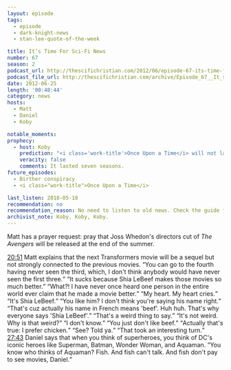 ```yaml
---
layout: episode
tags:
  - episode
  - dark-knight-news
  - stan-lee-quote-of-the-week

title: It’s Time For Sci-Fi News
number: 67
season: 2
podcast_url: http://thescifichristian.com/2012/06/episode-67-its-time-for-sci-fi-news/
podcast_file_url: http://thescifichristian.com/archive/Episode_67__It_s_Time_For_Sci-Fi_New.mp3
date: 2012-06-25
length: '00:48:44'
category: news
hosts:
  - Matt
  - Daniel
  - Koby

notable_moments:
prophecy:
  - host: Koby
    prediction: "<i class='work-title'>Once Upon a Time</i> will not last five or six seasons."
    veracity: false
    comments: It lasted seven seasons.
future_episodes: 
  - Birther conspiracy 
  - <i class="work-title">Once Upon a Time</i>

last_listen: 2018-05-18
recommendation: no
recommendation_reason: No need to listen to old news. Check the guide for what's interesting in hindsight.
archivist_note: Koby, Koby, Koby. 
---
```

Matt has a prayer request: pray that Joss Whedon's directors cut of <i class="work-title">The Avengers</i> will be released at the end of the summer. 

<div class="quote">
  <a class="timestamp tag is-medium is-rounded is-primary" href="http://thescifichristian.com/2012/06/episode-67-its-time-for-sci-fi-news/#t=20:51">20:51</a>
  <span class="quote-context is-size-6">Matt explains that the next Transformers movie will be a sequel but not strongly connected to the previous movies.</span>
  <q class="matt">You can go to the fourth having never seen the third, which, I don't think anybody would have never seen the first three.</q>
  <q class="koby">It sucks because Shia LeBeef makes those movies so much better.</q>
  <q class="matt">What?! I have never once heard one person in the entire world ever claim that he made a movie better.</q>
  <q class="daniel">My heart. My heart cries.</q>
  <q class="koby">It's Shia LeBeef.</q>
  <q class="matt">You like him? I don't think you're saying his name right.</q>
  <q class="koby">That's cuz actually his name in French means 'beef'. Huh huh. That's why everyone says 'Shia LeBeef'.</q>
  <q class="matt">That's a weird thing to say.</q>
  <q class="koby">It's not weird. Why is that weird?</q>
  <q class="matt">I don't know.</q>
  <q class="koby">You just don't like beef.</q>
  <q class="matt">Actually that's true: I prefer chicken.</q>
  <q class="koby">See? Told ya.</q>
  <q class="matt">That took an interesting turn.</q>
</div>

<div class="quote">
  <a class="timestamp tag is-medium is-rounded is-primary" href="http://thescifichristian.com/2012/06/episode-67-its-time-for-sci-fi-news/#t=27:43">27:43</a>
  <span class="quote-context is-size-6">Daniel says that when you think of superheroes, you think of DC's iconic heroes like Superman, Batman, Wonder Woman, and Aquaman.</span>
  <q class="matt">You know who thinks of Aquaman? Fish. And fish can't talk. And fish don't pay to see movies, Daniel.</q>
</div>